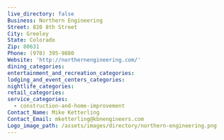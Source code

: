 ```yaml
---
live_directory: false
Business: Northern Engineering
Street: 820 8th Street
City: Greeley
State: Colorado
Zip: 80631
Phone: (970) 395-9880
Website: 'http://northernengineering.com/'
dining_categories:
entertainment_and_recreation_categories:
lodging_and_event_centers_categories:
nightlife_categories:
retail_categories:
service_categories:
  - construction-and-home-improvement
Contact_Name: Mike Ketterling
Contact_Email: mketterling@kbnengineers.com
Logo_image_path: /assets/images/directory/northern-engineering.png
---
```



